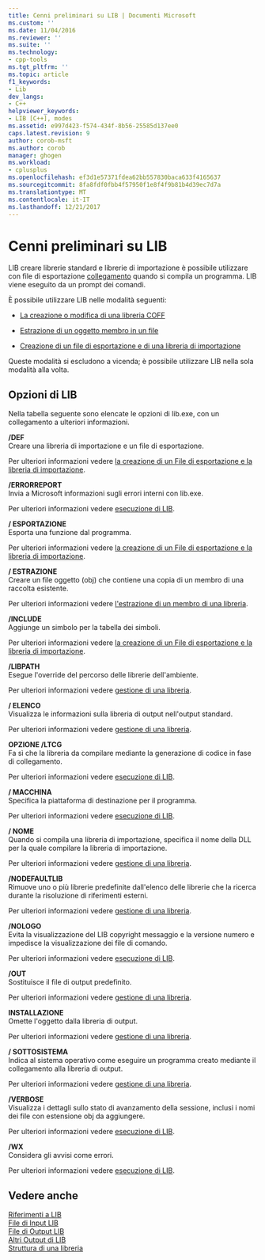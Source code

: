 ```yaml
---
title: Cenni preliminari su LIB | Documenti Microsoft
ms.custom: ''
ms.date: 11/04/2016
ms.reviewer: ''
ms.suite: ''
ms.technology:
- cpp-tools
ms.tgt_pltfrm: ''
ms.topic: article
f1_keywords:
- Lib
dev_langs:
- C++
helpviewer_keywords:
- LIB [C++], modes
ms.assetid: e997d423-f574-434f-8b56-25585d137ee0
caps.latest.revision: 9
author: corob-msft
ms.author: corob
manager: ghogen
ms.workload:
- cplusplus
ms.openlocfilehash: ef3d1e57371fdea62bb557830baca633f4165637
ms.sourcegitcommit: 8fa8fdf0fbb4f57950f1e8f4f9b81b4d39ec7d7a
ms.translationtype: MT
ms.contentlocale: it-IT
ms.lasthandoff: 12/21/2017
---
```

# <a name="overview-of-lib"></a>Cenni preliminari su LIB
LIB creare librerie standard e librerie di importazione è possibile utilizzare con file di esportazione [collegamento](../../build/reference/linker-options.md) quando si compila un programma. LIB viene eseguito da un prompt dei comandi.  
  
 È possibile utilizzare LIB nelle modalità seguenti:  
  
-   [La creazione o modifica di una libreria COFF](../../build/reference/managing-a-library.md)  
  
-   [Estrazione di un oggetto membro in un file](../../build/reference/extracting-a-library-member.md)  
  
-   [Creazione di un file di esportazione e di una libreria di importazione](../../build/reference/working-with-import-libraries-and-export-files.md)  
  
 Queste modalità si escludono a vicenda; è possibile utilizzare LIB nella sola modalità alla volta.  
  
## <a name="lib-options"></a>Opzioni di LIB  
 Nella tabella seguente sono elencate le opzioni di lib.exe, con un collegamento a ulteriori informazioni.  
  
 **/DEF**  
 Creare una libreria di importazione e un file di esportazione.  
  
 Per ulteriori informazioni vedere [la creazione di un File di esportazione e la libreria di importazione](../../build/reference/building-an-import-library-and-export-file.md).  
  
 **/ERRORREPORT**  
 Invia a Microsoft informazioni sugli errori interni con lib.exe.  
  
 Per ulteriori informazioni vedere [esecuzione di LIB](../../build/reference/running-lib.md).  
  
 **/ ESPORTAZIONE**  
 Esporta una funzione dal programma.  
  
 Per ulteriori informazioni vedere [la creazione di un File di esportazione e la libreria di importazione](../../build/reference/building-an-import-library-and-export-file.md).  
  
 **/ ESTRAZIONE**  
 Creare un file oggetto (obj) che contiene una copia di un membro di una raccolta esistente.  
  
 Per ulteriori informazioni vedere [l'estrazione di un membro di una libreria](../../build/reference/extracting-a-library-member.md).  
  
 **/INCLUDE**  
 Aggiunge un simbolo per la tabella dei simboli.  
  
 Per ulteriori informazioni vedere [la creazione di un File di esportazione e la libreria di importazione](../../build/reference/building-an-import-library-and-export-file.md).  
  
 **/LIBPATH**  
 Esegue l'override del percorso delle librerie dell'ambiente.  
  
 Per ulteriori informazioni vedere [gestione di una libreria](../../build/reference/managing-a-library.md).  
  
 **/ ELENCO**  
 Visualizza le informazioni sulla libreria di output nell'output standard.  
  
 Per ulteriori informazioni vedere [gestione di una libreria](../../build/reference/managing-a-library.md).  
  
 **OPZIONE /LTCG**  
 Fa sì che la libreria da compilare mediante la generazione di codice in fase di collegamento.  
  
 Per ulteriori informazioni vedere [esecuzione di LIB](../../build/reference/running-lib.md).  
  
 **/ MACCHINA**  
 Specifica la piattaforma di destinazione per il programma.  
  
 Per ulteriori informazioni vedere [esecuzione di LIB](../../build/reference/running-lib.md).  
  
 **/ NOME**  
 Quando si compila una libreria di importazione, specifica il nome della DLL per la quale compilare la libreria di importazione.  
  
 Per ulteriori informazioni vedere [gestione di una libreria](../../build/reference/managing-a-library.md).  
  
 **/NODEFAULTLIB**  
 Rimuove uno o più librerie predefinite dall'elenco delle librerie che la ricerca durante la risoluzione di riferimenti esterni.  
  
 Per ulteriori informazioni vedere [gestione di una libreria](../../build/reference/managing-a-library.md).  
  
 **/NOLOGO**  
 Evita la visualizzazione del LIB copyright messaggio e la versione numero e impedisce la visualizzazione dei file di comando.  
  
 Per ulteriori informazioni vedere [esecuzione di LIB](../../build/reference/running-lib.md).  
  
 **/OUT**  
 Sostituisce il file di output predefinito.  
  
 Per ulteriori informazioni vedere [gestione di una libreria](../../build/reference/managing-a-library.md).  
  
 **INSTALLAZIONE**  
 Omette l'oggetto dalla libreria di output.  
  
 Per ulteriori informazioni vedere [gestione di una libreria](../../build/reference/managing-a-library.md).  
  
 **/ SOTTOSISTEMA**  
 Indica al sistema operativo come eseguire un programma creato mediante il collegamento alla libreria di output.  
  
 Per ulteriori informazioni vedere [gestione di una libreria](../../build/reference/managing-a-library.md).  
  
 **/VERBOSE**  
 Visualizza i dettagli sullo stato di avanzamento della sessione, inclusi i nomi dei file con estensione obj da aggiungere.  
  
 Per ulteriori informazioni vedere [esecuzione di LIB](../../build/reference/running-lib.md).  
  
 **/WX**  
 Considera gli avvisi come errori.  
  
 Per ulteriori informazioni vedere [esecuzione di LIB](../../build/reference/running-lib.md).  
  
## <a name="see-also"></a>Vedere anche  
 [Riferimenti a LIB](../../build/reference/lib-reference.md)   
 [File di Input LIB](../../build/reference/lib-input-files.md)   
 [File di Output LIB](../../build/reference/lib-output-files.md)   
 [Altri Output di LIB](../../build/reference/other-lib-output.md)   
 [Struttura di una libreria](../../build/reference/structure-of-a-library.md)